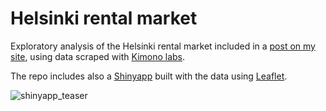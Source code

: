 # Helsinki rental market
Exploratory analysis of the Helsinki rental market included in a [post on my site](http://factsandfigures.me/2015/02/16/helsinki-housing/), using data scraped with [Kimono labs](https://www.kimonolabs.com/).

The repo includes also a [Shinyapp](https://jcarlosmayo.shinyapps.io/helsinki_housing_leaflet/) built with the data using [Leaflet](http://leafletjs.com/).

![shinyapp_teaser](http://factsandfigures.me/img/post-helsinki-housing/post-helsinki-housing-teaser.png)
